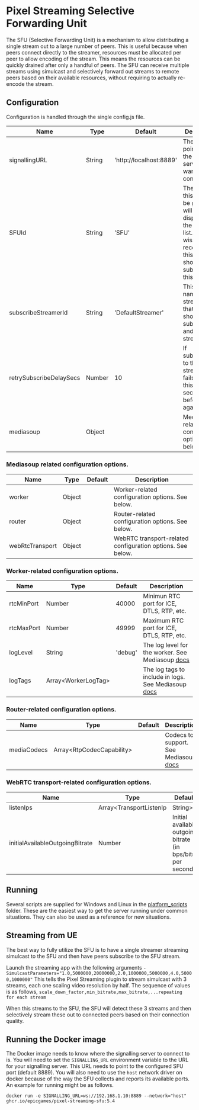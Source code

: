 # Pixel Streaming Selective Forwarding Unit

The SFU (Selective Forwarding Unit) is a mechanism to allow distributing a single stream out to a large number of peers. This is useful because when peers connect directly to the streamer, resources must be allocated per peer to allow encoding of the stream. This means the resources can be quickly drained after only a handful of peers. The SFU can receive multiple streams using simulcast and selectively forward out streams to remote peers based on their available resources, without requiring to actually re-encode the stream.

## Configuration

Configuration is handled through the single config.js file.

| Name | Type | Default | Description |
|-|-|-|-|
| signallingURL | String | 'http://localhost:8889' | The URL pointing to the signalling server we want to connect to. |
| SFUId | String | 'SFU' | The name this peer will be given that will then be displayed in the streamer list. Peers wishing to receive from this SFU should subscribe to this ID. |
| subscribeStreamerId | String | 'DefaultStreamer' | This is the name of the streamer that this SFU should subscribe to and re-stream. |
| retrySubscribeDelaySecs | Number | 10 | If subscribing to the given streamer fails, wait this many seconds before trying again. |
| mediasoup | Object | | Mediasoup-related configuration options. See below. |

### Mediasoup related configuration options.

| Name | Type | Default | Description |
|-|-|-|-|
| worker | Object | | Worker-related configuration options. See below. |
| router | Object | | Router-related configuration options. See below. |
| webRtcTransport | Object | | WebRTC transport-related configuration options. See below. |

### Worker-related configuration options.

| Name | Type | Default | Description |
|-|-|-|-|
| rtcMinPort | Number | 40000 | Minimun RTC port for ICE, DTLS, RTP, etc. |
| rtcMaxPort | Number | 49999 | Maximum RTC port for ICE, DTLS, RTP, etc. |
| logLevel | String | 'debug' | The log level for the worker. See Mediasoup [docs](https://mediasoup.org/documentation/v3/mediasoup/api/#WorkerLogLevel) |
| logTags | Array&lt;WorkerLogTag&gt; | | The log tags to include in logs. See Mediasoup [docs](https://mediasoup.org/documentation/v3/mediasoup/api/#WorkerLogTag) |

### Router-related configuration options.

| Name | Type | Default | Description |
|-|-|-|-|
| mediaCodecs | Array&lt;RtpCodecCapability&gt; | | Codecs to support. See Mediasoup [docs](https://mediasoup.org/documentation/v3/mediasoup/rtp-parameters-and-capabilities/#RtpCodecCapability) |

### WebRTC transport-related configuration options.

| Name | Type | Default | Description |
|-|-|-|-|
| listenIps | Array&lt;TransportListenIp|String&gt; | | Listening IP address or addresses in order of preference (first one is the preferred one). See Mediasoup [docs](https://mediasoup.org/documentation/v3/mediasoup/api/#TransportListenIp) |
| initialAvailableOutgoingBitrate | Number | Initial available outgoing bitrate (in bps/bits per second). |

## Running

Several scripts are supplied for Windows and Linux in the [platform_scripts](platform_scripts/) folder. These are the easiest way to get the server running under common situations. They can also be used as a reference for new situations.

## Streaming from UE

The best way to fully utilize the SFU is to have a single streamer streaming simulcast to the SFU and then have peers subscribe to the SFU stream.

Launch the streaming app with the following arguments
`-SimulcastParameters="1.0,5000000,20000000,2.0,1000000,5000000,4.0,50000,1000000"`
This tells the Pixel Streaming plugin to stream simulcast with 3 streams, each one scaling video resolution by half. The sequence of values is as follows, `scale_down_factor,min_bitrate,max_bitrate,...repeating for each stream`

When this streams to the SFU, the SFU will detect these 3 streams and then selectively stream these out to connected peers based on their connection quality.

## Running the Docker image

The Docker image needs to know where the signalling server to connect to is. You will need to set the `SIGNALLING_URL` environment variable to the URL for your signalling server. This URL needs to point to the configured SFU port (default 8889).
You will also need to use the `host` network driver on docker because of the way the SFU collects and reports its available ports.
An example for running might be as follows.

```docker run -e SIGNALLING_URL=ws://192.168.1.10:8889 --network="host" ghcr.io/epicgames/pixel-streaming-sfu:5.4```
